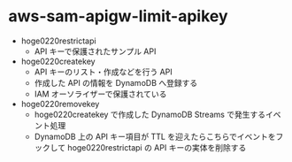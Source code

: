 # aws-sam-apigw-limit-apikey

- hoge0220restrictapi
  - API キーで保護されたサンプル API
- hoge0220createkey
  - API キーのリスト・作成などを行う API
  - 作成した API の情報を DynamoDB へ登録する
  - IAM オーソライザーで保護されている
- hoge0220removekey
  - hoge0220createkey で作成した DynamoDB Streams で発生するイベント処理
  - DynamoDB 上の API キー項目が TTL を迎えたらこちらでイベントをフックして hoge0220restrictapi の API キーの実体を削除する
